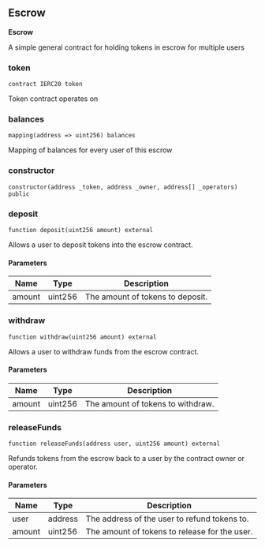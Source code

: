 ## Escrow

**Escrow**

A simple general contract for holding tokens in escrow for multiple users

### token

```solidity
contract IERC20 token
```

Token contract operates on

### balances

```solidity
mapping(address => uint256) balances
```

Mapping of balances for every user of this escrow

### constructor

```solidity
constructor(address _token, address _owner, address[] _operators) public
```

### deposit

```solidity
function deposit(uint256 amount) external
```

Allows a user to deposit tokens into the escrow contract.

#### Parameters

| Name | Type | Description |
| ---- | ---- | ----------- |
| amount | uint256 | The amount of tokens to deposit. |

### withdraw

```solidity
function withdraw(uint256 amount) external
```

Allows a user to withdraw funds from the escrow contract.

#### Parameters

| Name | Type | Description |
| ---- | ---- | ----------- |
| amount | uint256 | The amount of tokens to withdraw. |

### releaseFunds

```solidity
function releaseFunds(address user, uint256 amount) external
```

Refunds tokens from the escrow back to a user by the contract owner or operator.

#### Parameters

| Name | Type | Description |
| ---- | ---- | ----------- |
| user | address | The address of the user to refund tokens to. |
| amount | uint256 | The amount of tokens to release for the user. |

